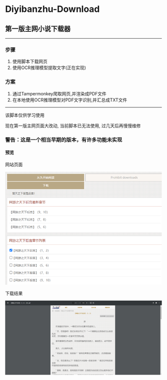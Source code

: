 # Diyibanzhu-Download

## 第一版主网小说下载器

---

### 步骤

1. 使用脚本下载网页
2. 使用OCR推理模型提取文字(正在实现)

### 方案

1. 通过Tampermonkey爬取网页,并渲染成PDF文件
2. 在本地使用OCR推理模型对PDF文字识别,并汇总成TXT文件

---

该脚本仅供学习使用

现在第一版主网页面大改动, 当前脚本已无法使用, 过几天后再慢慢维修

### 警告：这是一个相当早期的版本，有许多功能未实现

#### 预览

网站页面

![001](./img/001.png)

下载结果

![002](./img/002.png)


